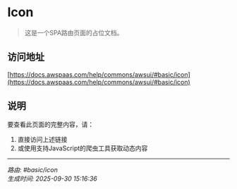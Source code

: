 # Icon

> 这是一个SPA路由页面的占位文档。

## 访问地址

[https://docs.awspaas.com/help/commons/awsui/#basic/icon](https://docs.awspaas.com/help/commons/awsui/#basic/icon)

## 说明

要查看此页面的完整内容，请：

1. 直接访问上述链接
2. 或使用支持JavaScript的爬虫工具获取动态内容

---

*路由: #basic/icon*  
*生成时间: 2025-09-30 15:16:36*
